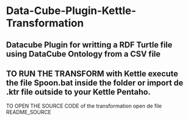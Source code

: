 # Data-Cube-Plugin-Kettle-Transformation
Datacube Plugin for writting a RDF Turtle file using DataCube Ontology from a CSV file
----
TO RUN THE TRANSFORM with Kettle execute the file Spoon.bat inside the folder or import de .ktr file outside to your Kettle Pentaho.
----	

TO OPEN THE SOURCE CODE of the transformation open de file README_SOURCE

